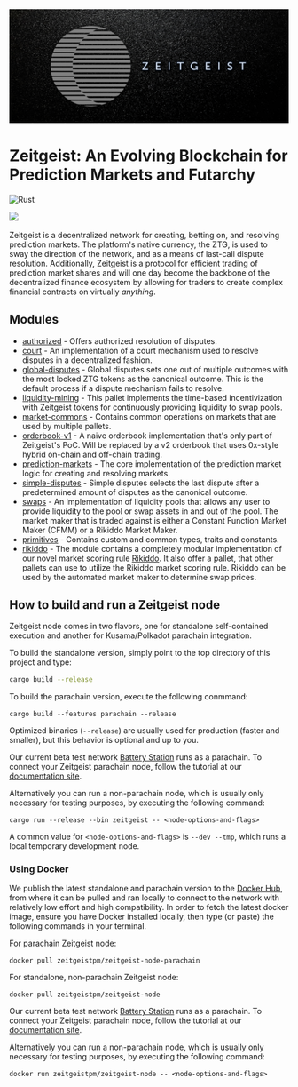 <a href="https://zeitgeist.pm">
  <img src="./GH-banner.jpg">
</a>

# Zeitgeist: An Evolving Blockchain for Prediction Markets and Futarchy

![Rust](https://github.com/zeitgeistpm/zeitgeist/workflows/Rust/badge.svg)

<a href="https://t.me/zeitgeist_official">
  <img src="https://img.shields.io/badge/telegram-https%3A%2F%2Ft.me%2Fzeitgeist__official-blue" />
</a>

Zeitgeist is a decentralized network for creating, betting on, and resolving
prediction markets. The platform's native currency, the ZTG, is used to sway the
direction of the network, and as a means of last-call dispute resolution.
Additionally, Zeitgeist is a protocol for efficient trading of prediction market
shares and will one day become the backbone of the decentralized finance
ecosystem by allowing for traders to create complex financial contracts on
virtually _anything_.

## Modules

- [authorized](./zrml/authorized) - Offers authorized resolution of disputes.
- [court](./zrml/court) - An implementation of a court mechanism used to resolve
  disputes in a decentralized fashion.
- [global-disputes](./zrml-global-disputes) - Global disputes sets one out of
  multiple outcomes with the most locked ZTG tokens as the canonical outcome.
  This is the default process if a dispute mechanism fails to resolve.
- [liquidity-mining](./zrml/liquidity-mining) - This pallet implements the
  time-based incentivization with Zeitgeist tokens for continuously providing
  liquidity to swap pools.
- [market-commons](./zrml/market-commons) - Contains common operations on
  markets that are used by multiple pallets.
- [orderbook-v1](./zrml/orderbook-v1) - A naive orderbook implementation that's
  only part of Zeitgeist's PoC. Will be replaced by a v2 orderbook that uses
  0x-style hybrid on-chain and off-chain trading.
- [prediction-markets](./zrml/prediction-markets) - The core implementation of
  the prediction market logic for creating and resolving markets.
- [simple-disputes](./zrml-simple-disputes) - Simple disputes selects the last
  dispute after a predetermined amount of disputes as the canonical outcome.
- [swaps](./zrml/swaps) - An implementation of liquidity pools that allows any
  user to provide liquidity to the pool or swap assets in and out of the pool.
  The market maker that is traded against is either a Constant Function Market
  Maker (CFMM) or a Rikiddo Market Maker.
- [primitives](./zrml/primitives) - Contains custom and common types, traits and
  constants.
- [rikiddo](./zrml/rikiddo) - The module contains a completely modular
  implementation of our novel market scoring rule [Rikiddo][rikiddo]. It also
  offer a pallet, that other pallets can use to utilize the Rikiddo market
  scoring rule. Rikiddo can be used by the automated market maker to determine
  swap prices.

## How to build and run a Zeitgeist node

Zeitgeist node comes in two flavors, one for standalone self-contained execution
and another for Kusama/Polkadot parachain integration.

To build the standalone version, simply point to the top directory of this
project and type:

```bash
cargo build --release
```

To build the parachain version, execute the following conmmand:

```
cargo build --features parachain --release
```

Optimized binaries (`--release`) are usually used for production (faster and
smaller), but this behavior is optional and up to you.

Our current beta test network [Battery Station][zg-beta] runs as a parachain. To
connect your Zeitgeist parachain node, follow the tutorial at our [documentation
site][bs-docs].

Alternatively you can run a non-parachain node, which is usually only necessary
for testing purposes, by executing the following command:

```
cargo run --release --bin zeitgeist -- <node-options-and-flags>
```

A common value for `<node-options-and-flags>` is `--dev --tmp`, which runs a
local temporary development node.

### Using Docker

We publish the latest standalone and parachain version to the [Docker
Hub][zg-docker-hub], from where it can be pulled and ran locally to connect to
the network with relatively low effort and high compatibility. In order to fetch
the latest docker image, ensure you have Docker installed locally, then type (or
paste) the following commands in your terminal.

For parachain Zeitgeist node:

```
docker pull zeitgeistpm/zeitgeist-node-parachain
```

For standalone, non-parachain Zeitgeist node:

```
docker pull zeitgeistpm/zeitgeist-node
```

Our current beta test network [Battery Station][zg-beta] runs as a parachain. To
connect your Zeitgeist parachain node, follow the tutorial at our [documentation
site][bs-docs].

Alternatively you can run a non-parachain node, which is usually only necessary
for testing purposes, by executing the following command:

```
docker run zeitgeistpm/zeitgeist-node -- <node-options-and-flags>
```

[bs-docs]: https://docs.zeitgeist.pm/docs/basic/battery-station
[ls-lmsr]: https://www.eecs.harvard.edu/cs286r/courses/fall12/papers/OPRS10.pdf
[rikiddo]:
  https://blog.zeitgeist.pm/introducing-zeitgeists-rikiddo-scoring-rule/
[zg-beta]: https://blog.zeitgeist.pm/zeitgeist-beta/
[zg-docker-hub]: https://hub.docker.com/r/zeitgeistpm/zeitgeist-node
